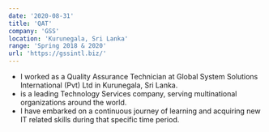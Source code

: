 ```yaml
---
date: '2020-08-31'
title: 'QAT'
company: 'GSS'
location: 'Kurunegala, Sri Lanka'
range: 'Spring 2018 & 2020'
url: 'https://gssintl.biz/'
---
```


- I worked as a Quality Assurance Technician at Global System Solutions International (Pvt) Ltd in Kurunegala, Sri Lanka.
- is a leading Technology Services company, serving multinational organizations around the world.
- I have embarked on a continuous journey of learning and acquiring new IT related skills during that specific time period.
